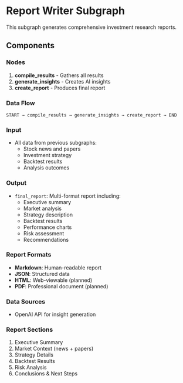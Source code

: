# Report Writer Subgraph

This subgraph generates comprehensive investment research reports.

## Components

### Nodes
1. **compile_results** - Gathers all results
2. **generate_insights** - Creates AI insights
3. **create_report** - Produces final report

### Data Flow
```
START → compile_results → generate_insights → create_report → END
```

### Input
- All data from previous subgraphs:
  - Stock news and papers
  - Investment strategy
  - Backtest results
  - Analysis outcomes

### Output
- `final_report`: Multi-format report including:
  - Executive summary
  - Market analysis
  - Strategy description
  - Backtest results
  - Performance charts
  - Risk assessment
  - Recommendations

### Report Formats
- **Markdown**: Human-readable report
- **JSON**: Structured data
- **HTML**: Web-viewable (planned)
- **PDF**: Professional document (planned)

### Data Sources
- OpenAI API for insight generation

### Report Sections
1. Executive Summary
2. Market Context (news + papers)
3. Strategy Details
4. Backtest Results
5. Risk Analysis
6. Conclusions & Next Steps